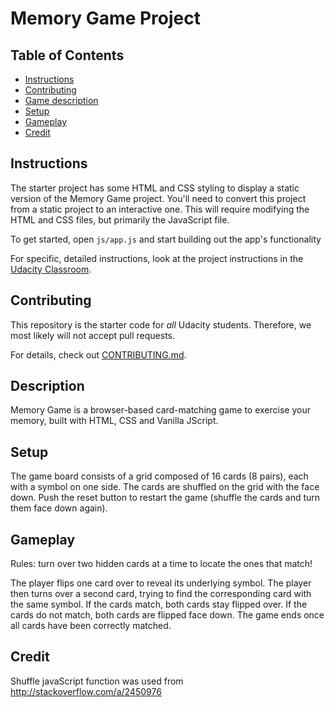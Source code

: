 # Memory Game Project

## Table of Contents

* [Instructions](#instructions)
* [Contributing](#contributing)
* [Game description](#description)
* [Setup](#setup)
* [Gameplay](#gameplay)
* [Credit](#credit)


## Instructions

The starter project has some HTML and CSS styling to display a static version of the Memory Game project. You'll need to convert this project from a static project to an interactive one. This will require modifying the HTML and CSS files, but primarily the JavaScript file.

To get started, open `js/app.js` and start building out the app's functionality

For specific, detailed instructions, look at the project instructions in the [Udacity Classroom](https://classroom.udacity.com/me).

## Contributing

This repository is the starter code for _all_ Udacity students. Therefore, we most likely will not accept pull requests.

For details, check out [CONTRIBUTING.md](CONTRIBUTING.md).


## Description

Memory Game is a browser-based card-matching game to exercise your memory, built with HTML, CSS and Vanilla JScript.

## Setup

The game board consists of a grid composed of 16 cards (8 pairs), each with a symbol on one side. The cards are shuffled on the grid with the face down. 
Push the reset button to restart the game (shuffle the cards and turn them face down again).


## Gameplay

Rules: turn over two hidden cards at a time to locate the ones that match!

The player flips one card over to reveal its underlying symbol.
The player then turns over a second card, trying to find the corresponding card with the same symbol.
If the cards match, both cards stay flipped over.
If the cards do not match, both cards are flipped face down.
The game ends once all cards have been correctly matched.

## Credit

Shuffle javaScript function was used from http://stackoverflow.com/a/2450976


